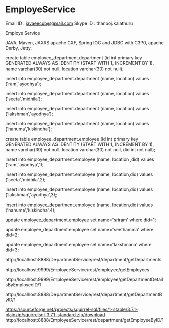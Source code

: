 # EmployeService

Email ID : javaeecub@gmail.com
Skype ID : thanooj.kalathuru

Employe Service

JAVA,
Maven,
JAXRS apache CXF,
Spring IOC and JDBC with C3P0,
apache Derby,
Jetty.


create table employee_department.department (id int primary key GENERATED ALWAYS AS IDENTITY (START WITH 1, INCREMENT BY 1), name varchar(30) not null, location varchar(30) not null);

insert into employee_department.department (name, location) values ('ram','ayodhya');

insert into employee_department.department (name, location) values ('seeta','midhila');

insert into employee_department.department (name, location) values ('lakshman','ayodhya');

insert into employee_department.department (name, location) values ('hanuma','kiskindha');

create table employee_department.employee (id int primary key GENERATED ALWAYS AS IDENTITY (START WITH 1, INCREMENT BY 1), name varchar(30) not null, location varchar(30) not null, did int not null);

insert into employee_department.employee (name, location ,did) values ('ram','ayodhya',1);

insert into employee_department.employee (name, location,did) values ('seeta','midhila',2);

insert into employee_department.employee (name, location,did) values ('lakshman','ayodhya',3);

insert into employee_department.employee (name, location,did) values ('hanuma','kiskindha',4);

update employee_department.employee set name='sriram' where did=1;

update employee_department.employee set name='seethamma' where did=2;

update employee_department.employee set name='lakshmana' where did=3;


http://localhost:8888/DepartmentService/rest/department/getDepartments

http://localhost:9999/EmployeeService/rest/employee/getEmployees

http://localhost:9999/EmployeeService/rest/employee/getDepartmentDetailsByEmployeeID/1

http://localhost:8888/DepartmentService/rest/department/getDepartmentByID/1





https://sourceforge.net/projects/squirrel-sql/files/1-stable/3.7.1-plainzip/squirrelsql-3.7.1-standard.zip/download
http://localhost:8888/EmployeeService/rest/department/getEmployeeByID/1
